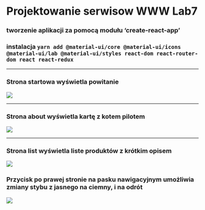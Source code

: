 # Projektowanie serwisow WWW Lab7

### tworzenie aplikacji za pomocą modułu ‘create-react-app’

### instalacja `yarn add @material-ui/core @material-ui/icons @material-ui/lab @material-ui/styles react-dom react-router-dom react react-redux`

<hr>

### Strona startowa wyświetla powitanie

![](screenshot/obraz1.png)

<hr>

### Strona about wyświetla kartę z kotem pilotem

![](screenshot/obraz2.png)

<hr>

### Strona list wyświetla liste produktów z krótkim opisem

![](screenshot/obraz3.png)

### Przycisk po prawej stronie na pasku nawigacyjnym umożliwia zmiany stybu z jasnego na ciemny, i na odrót

![](screenshot/obraz4.png)